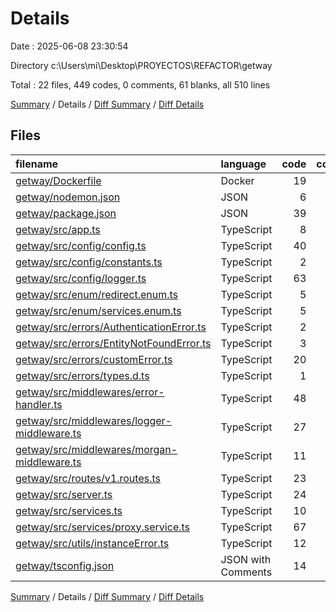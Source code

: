 # Details

Date : 2025-06-08 23:30:54

Directory c:\\Users\\mi\\Desktop\\PROYECTOS\\REFACTOR\\getway

Total : 22 files,  449 codes, 0 comments, 61 blanks, all 510 lines

[Summary](results.md) / Details / [Diff Summary](diff.md) / [Diff Details](diff-details.md)

## Files
| filename | language | code | comment | blank | total |
| :--- | :--- | ---: | ---: | ---: | ---: |
| [getway/Dockerfile](/getway/Dockerfile) | Docker | 19 | 0 | 9 | 28 |
| [getway/nodemon.json](/getway/nodemon.json) | JSON | 6 | 0 | 1 | 7 |
| [getway/package.json](/getway/package.json) | JSON | 39 | 0 | 1 | 40 |
| [getway/src/app.ts](/getway/src/app.ts) | TypeScript | 8 | 0 | 3 | 11 |
| [getway/src/config/config.ts](/getway/src/config/config.ts) | TypeScript | 40 | 0 | 5 | 45 |
| [getway/src/config/constants.ts](/getway/src/config/constants.ts) | TypeScript | 2 | 0 | 1 | 3 |
| [getway/src/config/logger.ts](/getway/src/config/logger.ts) | TypeScript | 63 | 0 | 3 | 66 |
| [getway/src/enum/redirect.enum.ts](/getway/src/enum/redirect.enum.ts) | TypeScript | 5 | 0 | 1 | 6 |
| [getway/src/enum/services.enum.ts](/getway/src/enum/services.enum.ts) | TypeScript | 5 | 0 | 1 | 6 |
| [getway/src/errors/AuthenticationError.ts](/getway/src/errors/AuthenticationError.ts) | TypeScript | 2 | 0 | 2 | 4 |
| [getway/src/errors/EntityNotFoundError.ts](/getway/src/errors/EntityNotFoundError.ts) | TypeScript | 3 | 0 | 2 | 5 |
| [getway/src/errors/customError.ts](/getway/src/errors/customError.ts) | TypeScript | 20 | 0 | 3 | 23 |
| [getway/src/errors/types.d.ts](/getway/src/errors/types.d.ts) | TypeScript | 1 | 0 | 1 | 2 |
| [getway/src/middlewares/error-handler.ts](/getway/src/middlewares/error-handler.ts) | TypeScript | 48 | 0 | 5 | 53 |
| [getway/src/middlewares/logger-middleware.ts](/getway/src/middlewares/logger-middleware.ts) | TypeScript | 27 | 0 | 3 | 30 |
| [getway/src/middlewares/morgan-middleware.ts](/getway/src/middlewares/morgan-middleware.ts) | TypeScript | 11 | 0 | 2 | 13 |
| [getway/src/routes/v1.routes.ts](/getway/src/routes/v1.routes.ts) | TypeScript | 23 | 0 | 3 | 26 |
| [getway/src/server.ts](/getway/src/server.ts) | TypeScript | 24 | 0 | 5 | 29 |
| [getway/src/services.ts](/getway/src/services.ts) | TypeScript | 10 | 0 | 1 | 11 |
| [getway/src/services/proxy.service.ts](/getway/src/services/proxy.service.ts) | TypeScript | 67 | 0 | 7 | 74 |
| [getway/src/utils/instanceError.ts](/getway/src/utils/instanceError.ts) | TypeScript | 12 | 0 | 1 | 13 |
| [getway/tsconfig.json](/getway/tsconfig.json) | JSON with Comments | 14 | 0 | 1 | 15 |

[Summary](results.md) / Details / [Diff Summary](diff.md) / [Diff Details](diff-details.md)
